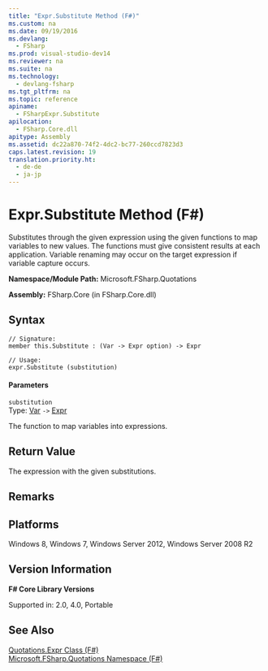 ```yaml
---
title: "Expr.Substitute Method (F#)"
ms.custom: na
ms.date: 09/19/2016
ms.devlang: 
  - FSharp
ms.prod: visual-studio-dev14
ms.reviewer: na
ms.suite: na
ms.technology: 
  - devlang-fsharp
ms.tgt_pltfrm: na
ms.topic: reference
apiname: 
  - FSharpExpr.Substitute
apilocation: 
  - FSharp.Core.dll
apitype: Assembly
ms.assetid: dc22a870-74f2-4dc2-bc77-260ccd7823d3
caps.latest.revision: 19
translation.priority.ht: 
  - de-de
  - ja-jp
---
```

# Expr.Substitute Method (F#)
Substitutes through the given expression using the given functions to map variables to new values. The functions must give consistent results at each application. Variable renaming may occur on the target expression if variable capture occurs.  
  
 **Namespace/Module Path:** Microsoft.FSharp.Quotations  
  
 **Assembly:** FSharp.Core (in FSharp.Core.dll)  
  
## Syntax  
  
```  
// Signature:  
member this.Substitute : (Var -> Expr option) -> Expr  
  
// Usage:  
expr.Substitute (substitution)  
```  
  
#### Parameters  
 `substitution`  
 Type: [Var](../vs140/Quotations.Var-Class--F#-.md) `->` [Expr](../Topic/Quotations.Expr%20Class%20\(F%23\).md)  
  
 The function to map variables into expressions.  
  
## Return Value  
 The expression with the given substitutions.  
  
## Remarks  
  
## Platforms  
 Windows 8, Windows 7, Windows Server 2012, Windows Server 2008 R2  
  
## Version Information  
 **F# Core Library Versions**  
  
 Supported in: 2.0, 4.0, Portable  
  
## See Also  
 [Quotations.Expr Class (F#)](../Topic/Quotations.Expr%20Class%20\(F%23\).md)   
 [Microsoft.FSharp.Quotations Namespace (F#)](../Topic/Microsoft.FSharp.Quotations%20Namespace%20\(F%23\).md)
